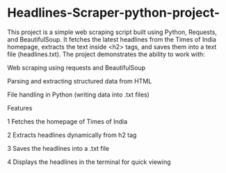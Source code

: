 # Headlines-Scraper-python-project-
This project is a simple web scraping script built using Python, Requests, and BeautifulSoup. It fetches the latest headlines from the Times of India homepage, extracts the text inside &lt;h2> tags, and saves them into a text file (headlines.txt).
The project demonstrates the ability to work with:

Web scraping using requests and BeautifulSoup

Parsing and extracting structured data from HTML

File handling in Python (writing data into .txt files)

 Features

 1 Fetches the homepage of Times of India

2  Extracts headlines dynamically from h2 tag

3 Saves the headlines into a .txt file

4 Displays the headlines in the terminal for quick viewing

